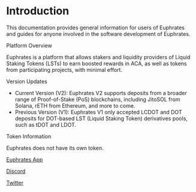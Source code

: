 # Introduction

This documentation provides general information for users of Euphrates and guides for anyone involved in the software development of Euphrates.

Platform Overview

Euphrates is a platform that allows stakers and liquidity providers of Liquid Staking Tokens (LSTs) to earn boosted rewards in ACA, as well as tokens from participating projects, with minimal effort.

Version Updates

* Current Version (V2): Euphrates V2 supports deposits from a broader range of Proof-of-Stake (PoS) blockchains, including JitoSOL from Solana, rETH from Ethereum, and more to come.
* Previous Version (V1): Euphrates V1 only accepted LCDOT and DOT deposits for DOT-based LST (Liquid Staking Token) derivatives pools, such as tDOT and LDOT.

Token Information

Euphrates does not have its own token.

[Euphrates App](https://farm.acala.network)

[Discord](https://discord.gg/5JJgXKSznc)

[Twitter](https://twitter.com/AcalaNetwork)
